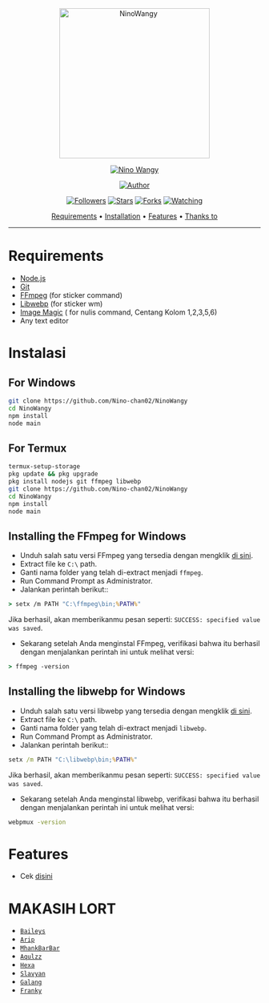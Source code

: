 <div align="center">
<img src="https://telegra.ph/file/9d2f4b65139ed26577bc8.jpg" alt="NinoWangy" width="300" />

</p>
<p align="center">
<a href="#"><img title="Nino Wangy" src="https://img.shields.io/badge/Nino Wangy-green?colorA=%23ff0000&colorB=%23017e40&style=for-the-badge"></a>
</p>
<p align="center">
<a href="https://github.com/Nino-chan02"><img title="Author" src="https://img.shields.io/badge/Author-OhMyNino-red.svg?style=for-the-badge&logo=github" /></a>
</p>
<p align="center">
<a href="https://github.com/Nino-chan02/followers"><img title="Followers" src="https://img.shields.io/github/followers/Nino-chan02?color=blue&style=flat-square"></a>
<a href="https://github.com/Nino-chan02/megumikato2/stargazers/"><img title="Stars" src="https://img.shields.io/github/stars/Nino-chan02/NinoWangy?color=red&style=flat-square"></a>
<a href="https://github.com/Nino-chan02/megumikato2/network/members"><img title="Forks" src="https://img.shields.io/github/forks/Nino-chan02/NinoWangy?color=red&style=flat-square"></a>
<a href="https://github.com/Nino-chan02/megumikato2/watchers"><img title="Watching" src="https://img.shields.io/github/watchers/Nino-chan02/NinoWangy?label=Watchers&color=blue&style=flat-square"></a>
</p>

<p align="center">
  <a href="https://github.com/Nino-chan02/NinoWangy#requirements">Requirements</a> •
  <a href="https://github.com/Nino-chan02/NinoWangy#instalasi">Installation</a> •
  <a href="https://github.com/Nino-chan02/NinoWangy#features">Features</a> •
  <a href="https://github.com/Nino-chan02/NinoWangy#thanks-to">Thanks to</a>
</p>
</div>


---



# Requirements
* [Node.js](https://nodejs.org/en/)
* [Git](https://git-scm.com/downloads)
* [FFmpeg](https://github.com/BtbN/FFmpeg-Builds/releases) (for sticker command)
* [Libwebp](https://developers.google.com/speed/webp/download) (for sticker wm)
* [Image Magic](https://imagemagick.org/script/download.php) ( for nulis command, Centang Kolom 1,2,3,5,6)
* Any text editor

# Instalasi
## For Windows
```bash
git clone https://github.com/Nino-chan02/NinoWangy
cd NinoWangy
npm install
node main
```
## For Termux
```bash
termux-setup-storage
pkg update && pkg upgrade
pkg install nodejs git ffmpeg libwebp 
git clone https://github.com/Nino-chan02/NinoWangy
cd NinoWangy
npm install
node main
```

## Installing the FFmpeg for Windows
* Unduh salah satu versi FFmpeg yang tersedia dengan mengklik [di sini](https://github.com/BtbN/FFmpeg-Builds/releases).
* Extract file ke `C:\` path.
* Ganti nama folder yang telah di-extract menjadi `ffmpeg`.
* Run Command Prompt as Administrator.
* Jalankan perintah berikut::
```cmd
> setx /m PATH "C:\ffmpeg\bin;%PATH%"
```
Jika berhasil, akan memberikanmu pesan seperti: `SUCCESS: specified value was saved`.
* Sekarang setelah Anda menginstal FFmpeg, verifikasi bahwa itu berhasil dengan menjalankan perintah ini untuk melihat versi:
```cmd
> ffmpeg -version
```


## Installing the libwebp for Windows
* Unduh salah satu versi libwebp yang tersedia dengan mengklik [di sini](https://developers.google.com/speed/webp/download).
* Extract file ke `C:\` path.
* Ganti nama folder yang telah di-extract menjadi `libwebp`.
* Run Command Prompt as Administrator.
* Jalankan perintah berikut::
```cmd
setx /m PATH "C:\libwebp\bin;%PATH%"
```
Jika berhasil, akan memberikanmu pesan seperti: `SUCCESS: specified value was saved`.
* Sekarang setelah Anda menginstal libwebp, verifikasi bahwa itu berhasil dengan menjalankan perintah ini untuk melihat versi:
```cmd
webpmux -version
```

# Features
- Cek [disini](https://github.com/Nino-chan02/NinoWangyy/blob/main/message/help.js)

# MAKASIH LORT
* [`Baileys`](https://github.com/adiwajshing/Baileys)
* [`Arip`](https://github.com/Akkun3704)
* [`MhankBarBar`](https://github.com/MhankBarBar)
* [`Aqulzz`](https://github.com/zennn08)
* [`Hexa`](https://github.com/Hexagonz)
* [`Slavyan`](https://github.com/SlavyanDesu)
* [`Galang`](https://github.com/Zobin33)
* [`Franky`](https://github.com/Frankysolo)
